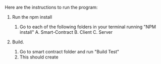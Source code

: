 Here are the instructions to run the program:

1. Run the npm install 
   1. Go to each of the following folders in your terminal running "NPM install"
      A. Smart-Contract
      B. Client
      C. Server

2. Build.
   1. Go to smart contract folder and run "Build Test"
   2. This should create 